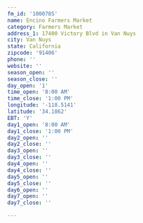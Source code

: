 ```yaml
---
fm_id: '1000785'
name: Encino Farmers Market
category: Farmers Market
address_1: 17400 Victory Blvd in Van Nuys
city: Van Nuys
state: California
zipcode: '91406'
phone: ''
website: ''
season_open: ''
season_close: ''
day_open: '1'
time_open: '8:00 AM'
time_close: '1:00 PM'
longitude: '-118.5141'
latitude: '34.1862'
EBT: 'Y'
day1_open: '8:00 AM'
day1_close: '1:00 PM'
day2_open: ''
day2_close: ''
day3_open: ''
day3_close: ''
day4_open: ''
day4_close: ''
day5_open: ''
day5_close: ''
day6_open: ''
day7_open: ''
day7_close: ''

---
```

